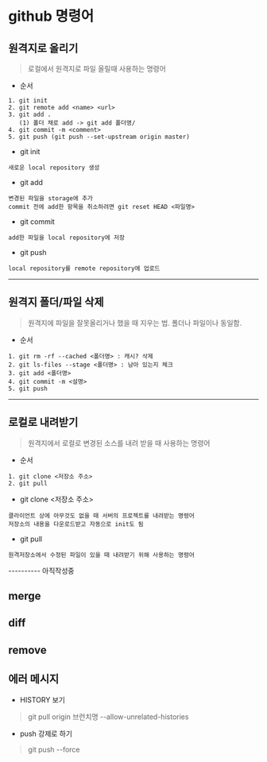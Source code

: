 # github 명령어

## 원격지로 올리기 ##
> 로컬에서 원격지로 파일 올릴때 사용하는 명령어
* 순서 
```
1. git init
2. git remote add <name> <url>
3. git add . 
   (1) 폴더 채로 add -> git add 폴더명/
4. git commit -m <comment>
5. git push (git push --set-upstream origin master)
``` 
* git init
```
새로운 local repository 생성
```
* git add
```
변경된 파일을 storage에 추가
commit 전에 add한 항목을 취소하려면 git reset HEAD <파일명>
```
* git commit
```
add한 파일을 local repository에 저장
```
* git push
```
local repository를 remote repository에 업로드
```
---
## 원격지 폴더/파일 삭제 ##
> 원격지에 파일을 잘못올리거나 했을 때 지우는 법. 폴더나 파일이나 동일함.
* 순서 
```
1. git rm -rf --cached <폴더명> : 캐시? 삭제
2. git ls-files --stage <폴더명> : 남아 있는지 체크
3. git add <폴더명>
4. git commit -m <설명>
5. git push
```
---
## 로컬로 내려받기 ##
> 원격지에서 로컬로 변경된 소스를 내려 받을 때 사용하는 명령어
* 순서 
```
1. git clone <저장소 주소>
2. git pull
``` 
* git clone <저장소 주소>
```
클라이언트 상에 아무것도 없을 때 서버의 프로젝트를 내려받는 명령어
저장소의 내용을 다운로드받고 자동으로 init도 됨
```
* git pull
```
원격저장소에서 수정된 파일이 있을 때 내려받기 위해 사용하는 명령어
```





---------- 아직작성중
## merge
## diff
## remove


## 에러 메시지
* HISTORY 보기	
> git pull origin 브런치명 --allow-unrelated-histories

* push 강제로 하기
> git push --force